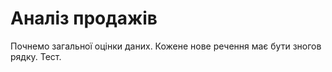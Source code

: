 # Аналіз продажів
  Почнемо загальної оцінки даних.
  Кожене нове речення має бути зногов рядку.
  Тест.
  